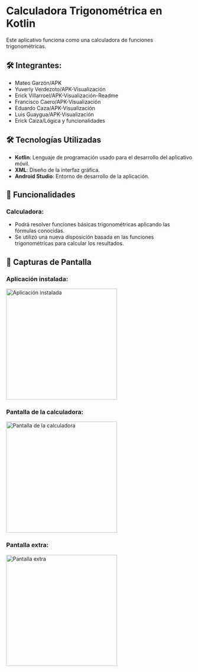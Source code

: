 # Calculadora Trigonométrica en Kotlin 

Este aplicativo funciona como una calculadora de funciones trigonométricas.

## 🛠️ Integrantes: 

- Mateo Garzón/APK  
- Yuverly Verdezoto/APK-Visualización  
- Erick Villarroel/APK-Visualización-Readme  
- Francisco Caero/APK-Visualización  
- Eduardo Caza/APK-Visualización  
- Luis Guaygua/APK-Visualización  
- Erick Caiza/Lógica y funcionalidades  

## 🛠️ Tecnologías Utilizadas

- **Kotlin**: Lenguaje de programación usado para el desarrollo del aplicativo móvil.  
- **XML**: Diseño de la interfaz gráfica.  
- **Android Studio**: Entorno de desarrollo de la aplicación.  

## 📱 Funcionalidades

### Calculadora:
 - Podrá resolver funciones básicas trigonométricas aplicando las fórmulas conocidas.  
 - Se utilizó una nueva disposición basada en las funciones trigonométricas para calcular los resultados.  

## 📸 Capturas de Pantalla

### Aplicación instalada:
<img src="https://github.com/user-attachments/assets/04cb06a7-9286-4a4c-bbcc-710a56da0ef4" alt="Aplicación instalada" width="300" />

### Pantalla de la calculadora:
<img src="https://github.com/user-attachments/assets/9db66457-f948-465d-ab51-8421b4ffed4a" alt="Pantalla de la calculadora" width="300" />

### Pantalla extra:
<img src="https://github.com/user-attachments/assets/c3786023-5f29-4a6a-af43-fa5232bbf955" alt="Pantalla extra" width="300" />
